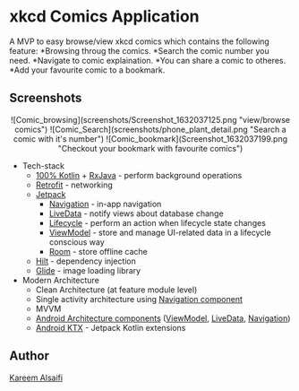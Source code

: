 # xkcd Comics Application
A MVP to easy browse/view xkcd comics which contains the following feature:
  *Browsing throug the comics.
  *Search the comic number you need.
  *Navigate to comic explaination.
  *You can share a comic to otheres.
  *Add your favourite comic to a bookmark.
  
  Screenshots
-----------
<p align="center">
![Comic_browsing](screenshots/Screenshot_1632037125.png "view/browse comics")
![Comic_Search](screenshots/phone_plant_detail.png "Search a comic with it's number")
![Comic_bookmark](Screenshot_1632037199.png "Checkout your bookmark with favourite comics")
</p>

* Tech-stack
    * [100% Kotlin](https://kotlinlang.org/) + [RxJava](https://github.com/ReactiveX/RxAndroid) - perform background operations
    * [Retrofit](https://square.github.io/retrofit/) - networking
    * [Jetpack](https://developer.android.com/jetpack)
        * [Navigation](https://developer.android.com/topic/libraries/architecture/navigation/) - in-app navigation
        * [LiveData](https://developer.android.com/topic/libraries/architecture/livedata) - notify views about database change
        * [Lifecycle](https://developer.android.com/topic/libraries/architecture/lifecycle) - perform an action when lifecycle state changes
        * [ViewModel](https://developer.android.com/topic/libraries/architecture/viewmodel) - store and manage UI-related data in a lifecycle conscious way
        * [Room](https://developer.android.com/jetpack/androidx/releases/room) - store offline cache
    * [Hilt](https://developer.android.com/training/dependency-injection/hilt-android) - dependency injection
    * [Glide](https://github.com/bumptech/glide) - image loading library
* Modern Architecture
    * Clean Architecture (at feature module level)
    * Single activity architecture using [Navigation component](https://developer.android.com/guide/navigation/navigation-getting-started)
    * MVVM
    * [Android Architecture components](https://developer.android.com/topic/libraries/architecture) ([ViewModel](https://developer.android.com/topic/libraries/architecture/viewmodel), [LiveData](https://developer.android.com/topic/libraries/architecture/livedata), [Navigation](https://developer.android.com/jetpack/androidx/releases/navigation))
    * [Android KTX](https://developer.android.com/kotlin/ktx) - Jetpack Kotlin extensions

## Author
[Kareem Alsaifi](https://github.com/siifii)
